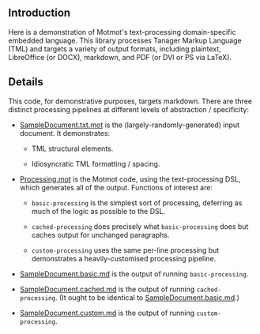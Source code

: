 ## Introduction

Here is a demonstration of Motmot's text-processing
domain-specific embedded language. This library processes
Tanager Markup Language (TML) and targets a variety of
output formats, including plaintext, LibreOffice (or DOCX),
markdown, and PDF (or DVI or PS via LaTeX).

## Details

This code, for demonstrative purposes, targets markdown.
There are three distinct processing pipelines at different
levels of abstraction / specificity:

- [SampleDocument.txt.mot](./SampleDocument.txt.mot) is the
  (largely-randomly-generated) input document. It
  demonstrates:

  - TML structural elements.

  - Idiosyncratic TML formatting / spacing.

- [Processing.mot](./Processing.mot) is the Motmot code,
  using the text-processing DSL, which generates all of the
  output. Functions of interest are:

  - `basic-processing` is the simplest sort of processing,
    deferring as much of the logic as possible to the DSL.

  - `cached-processing` does precisely what
    `basic-processing` does but caches output for unchanged
    paragraphs.

  - `custom-processing` uses the same per-line processing
    but demonstrates a heavily-customised processing
    pipeline.

- [SampleDocument.basic.md](./SampleDocument.basic.md) is
  the output of running `basic-processing`.

- [SampleDocument.cached.md](./SampleDocument.cached.md) is
  the output of running `cached-processing`. (It ought to be
  identical to
  [SampleDocument.basic.md](./SampleDocument.basic.md).)

- [SampleDocument.custom.md](./SampleDocument.custom.md) is
  the output of running `custom-processing`.
